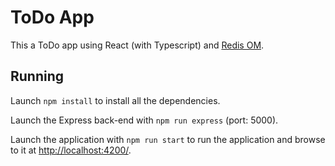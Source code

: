 # ToDo App

This a ToDo app using React (with Typescript) and [Redis OM](https://github.com/redis/redis-om-node).

## Running

Launch `npm install` to install all the dependencies.

Launch the Express back-end with `npm run express` (port: 5000).

Launch the application with `npm run start` to run the application and browse to it at [http://localhost:4200/](http://localhost:4200/).
